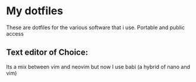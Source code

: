# My dotfiles

These are dotfiles for the various software that i use. Portable and public access

## Text editor of Choice:

Its a mix between vim and neovim but now I use babi (a hybrid of nano and vim)
